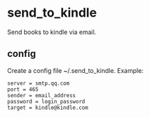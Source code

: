 # send_to_kindle

Send books to kindle via email.

## config

Create a config file ~/.send_to_kindle.
Example:

    server = smtp.qq.com
    port = 465
    sender = email_address
    password = login_password
    target = kindle@kindle.com
